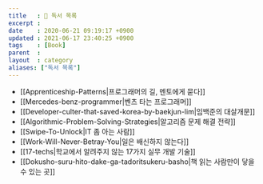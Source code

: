 ```yaml
---
title   : 📖 독서 목록
excerpt : 
date    : 2020-06-21 09:19:17 +0900
updated : 2021-06-17 23:40:25 +0900
tags    : [Book]
parent  : 
layout  : category
aliases: ["독서 목록"]
---
```

- [[Apprenticeship-Patterns|프로그래머의 길, 멘토에게 묻다]] 
- [[Mercedes-benz-programmer|벤츠 타는 프로그래머]]
- [[Developer-culter-that-saved-korea-by-baekjun-lim|임백준의 대살개문]]
- [[Algorithmic-Problem-Solving-Strategies|알고리즘 문제 해결 전략]]
- [[Swipe-To-Unlock|IT 좀 아는 사람]]
- [[Work-Will-Never-Betray-You|일은 배신하지 않는다]]
- [[17-techs|학교에서 알려주지 않는 17가지 실무 개발 기술]]
- [[Dokusho-suru-hito-dake-ga-tadoritsukeru-basho|책 읽는 사람만이 닿을 수 있는 곳]]
